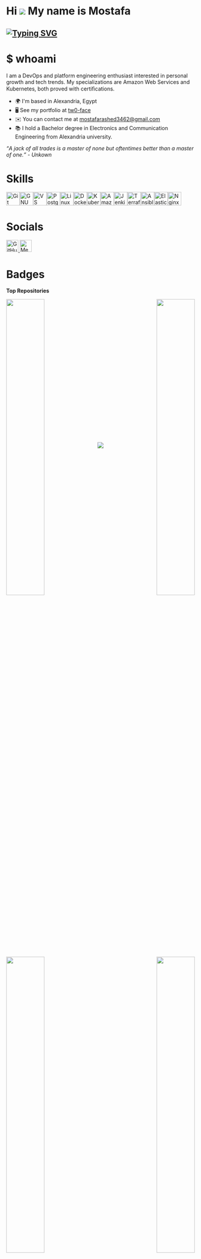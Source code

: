 Hi ![](https://user-images.githubusercontent.com/18350557/176309783-0785949b-9127-417c-8b55-ab5a4333674e.gif) My name is Mostafa
================================================================================================================================

[![Typing SVG](https://readme-typing-svg.demolab.com?font=Roboto&weight=600&size=30&pause=1500&color=FFFFFF&repeat=false&width=435&lines=DevOps%2FPlatform+Engineer)](https://git.io/typing-svg)
------------------------

# $ whoami

I am a DevOps and platform engineering enthusiast interested in personal growth and tech trends. My specializations are Amazon Web Services and Kubernetes, both proved with certiﬁcations.

* 🌍  I'm based in Alexandria, Egypt
* 🖥️  See my portfolio at [tw0-face](http://tw0-face.github.io/)
* ✉️  You can contact me at [mostafarashed3462@gmail.com](mailto:mostafarashed3462@gmail.com)
* 📚  I hold a Bachelor degree in Electronics and Communication Engineering from Alexandria university.

<p><i><q>A jack of all trades is a master of none but oftentimes better than a master of one.</q> - Unkown </i></p>


# Skills

<p align="left">
<a href="https://git-scm.com/" target="_blank" rel="noreferrer"><img src="https://raw.githubusercontent.com/danielcranney/readme-generator/main/public/icons/skills/git-colored.svg" alt="Git" title="Git" width="36" height="36" /></a><a href="https://www.gnu.org/software/bash/" target="_blank" rel="noreferrer"><img src="https://raw.githubusercontent.com/danielcranney/readme-generator/main/public/icons/skills/gnubash-colored.svg" alt="GNU Bash" title="GNU Bash" width="36" height="36" /></a><a href="https://code.visualstudio.com/" target="_blank" rel="noreferrer"><img src="https://raw.githubusercontent.com/danielcranney/readme-generator/main/public/icons/skills/visualstudiocode-colored.svg" alt="VS Code" title="VS Code" width="36" height="36" /></a><a href="https://www.postgresql.org/" target="_blank" rel="noreferrer"><img src="https://raw.githubusercontent.com/danielcranney/readme-generator/main/public/icons/skills/postgresql-colored.svg" alt="PostgreSQL" title="PostgreSQL" width="36" height="36" /></a></a><a href="https://www.linux.org" target="_blank" rel="noreferrer"><img src="https://raw.githubusercontent.com/danielcranney/readme-generator/main/public/icons/skills/linux-colored.svg" alt="Linux" title="Linux" width="36" height="36" /></a><a href="https://www.docker.com/" target="_blank" rel="noreferrer"><img src="https://raw.githubusercontent.com/danielcranney/readme-generator/main/public/icons/skills/docker-colored.svg" alt="Docker" title="Docker" width="36" height="36" /></a><a href="https://kubernetes.io/" target="_blank" rel="noreferrer"><img src="https://raw.githubusercontent.com/danielcranney/readme-generator/main/public/icons/skills/kubernetes-colored.svg" alt="Kubernetes" title="Kubernetes" width="36" height="36" /></a><a href="https://aws.amazon.com" target="_blank" rel="noreferrer"><img src="https://raw.githubusercontent.com/danielcranney/readme-generator/main/public/icons/skills/aws-colored-dark.svg" alt="Amazon Web Services" title="Amazon Web Services" width="36" height="36" /></a><a href="https://www.jenkins.io/" target="_blank" rel="noreferrer"><img src="https://profilinator.rishav.dev/skills-assets/jenkins-icon.svg" alt="Jenkins" title="Jenkins" width="36" height="36" /></a><a href="https://www.terraform.io/" target="_blank" rel="noreferrer"><img src="https://profilinator.rishav.dev/skills-assets/terraformio-icon.svg" alt="Terraform" title="Terraform" width="36" height="36" /></a><a href="https://www.ansible.com/" target="_blank" rel="noreferrer"><img src="https://profilinator.rishav.dev/skills-assets/ansible.png" alt="Ansible" title="Ansible" width="36" height="36" /></a><a href="https://www.elastic.co/" target="_blank" rel="noreferrer"><img src="https://profilinator.rishav.dev/skills-assets/elasticsearch.png" alt="Elastic Search" title="Elastic Search" width="36" height="36" /></a><a href="https://www.nginx.com/" target="_blank" rel="noreferrer"><img src="https://profilinator.rishav.dev/skills-assets/nginx-original.svg" alt="Nginx" title="Nginx" width="36" height="36" /></a>  
</p>

# Socials

<p align="left"> <a href="https://www.github.com/tw0-face" target="_blank" rel="noreferrer"> <picture> <source media="(prefers-color-scheme: dark)" srcset="https://raw.githubusercontent.com/danielcranney/readme-generator/main/public/icons/socials/github-dark.svg" /> <source media="(prefers-color-scheme: light)" srcset="https://raw.githubusercontent.com/danielcranney/readme-generator/main/public/icons/socials/github.svg" /> <img src="https://raw.githubusercontent.com/danielcranney/readme-generator/main/public/icons/socials/github.svg" width="32" height="32" alt="GitHub" title="GitHub" /> </picture> </a> <a href="http://www.medium.com/@mostafarashed3462" target="_blank" rel="noreferrer"> <picture> <source media="(prefers-color-scheme: dark)" srcset="https://raw.githubusercontent.com/danielcranney/readme-generator/main/public/icons/socials/medium-dark.svg" /> <source media="(prefers-color-scheme: light)" srcset="https://raw.githubusercontent.com/danielcranney/readme-generator/main/public/icons/socials/medium.svg" /> <img src="https://raw.githubusercontent.com/danielcranney/readme-generator/main/public/icons/socials/medium.svg" width="32" height="32" alt="Medium" title="Medium" /> </picture> </a></p>

# Badges

<b>Top Repositories</b>

<div width="100%" align="center"><a href="https://github.com/tw0-face/mo-corp" align="left"><img align="left" width="45%" src="https://github-readme-stats.vercel.app/api/pin/?username=tw0-face&repo=mo-corp&title_color=0891b2&text_color=ffffff&icon_color=0891b2&bg_color=1c1917&hide_border=true&locale=en" /></a><a href="https://github.com/tw0-face/yava" align="right"><img align="right" width="45%" src="https://github-readme-stats.vercel.app/api/pin/?username=tw0-face&repo=yava&title_color=0891b2&text_color=ffffff&icon_color=0891b2&bg_color=1c1917&hide_border=true&locale=en" /></a></div><br /><br /><br /><br /><br /><br /><br />

<br /><br /><br />

<div width="100%" align="center"><a href="https://github.com/tw0-face/petclinic" align="left"><img align="left" width="45%" src="https://github-readme-stats.vercel.app/api/pin/?username=tw0-face&repo=petclinic&title_color=0891b2&text_color=ffffff&icon_color=0891b2&bg_color=1c1917&hide_border=true&locale=en" /></a><a href="https://github.com/tw0-face/matches" align="right"><img align="right" width="45%" src="https://github-readme-stats.vercel.app/api/pin/?username=tw0-face&repo=matches&title_color=0891b2&text_color=ffffff&icon_color=0891b2&bg_color=1c1917&hide_border=true&locale=en" /></a></div>

<br /><br /><br /><br /><br /><br /><br /><br /><br /><br />

<div width="100%"  align="center">
<img src="https://komarev.com/ghpvc/?username=tw0-face&&style=flat-square" align="center" />
</div>  

<br />
